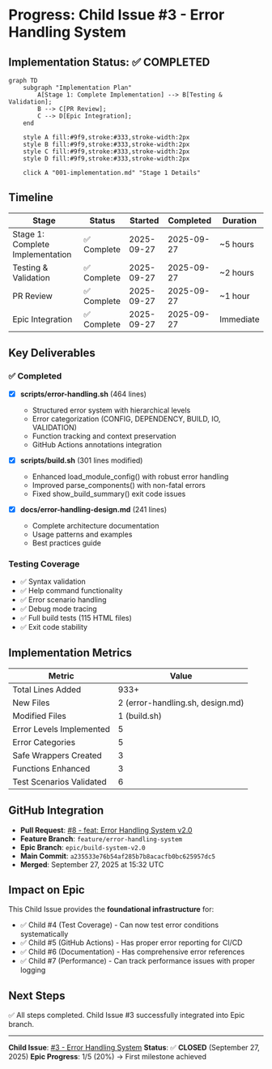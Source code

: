 # Progress: Child Issue #3 - Error Handling System

## Implementation Status: ✅ COMPLETED

```mermaid
graph TD
    subgraph "Implementation Plan"
        A[Stage 1: Complete Implementation] --> B[Testing & Validation];
        B --> C[PR Review];
        C --> D[Epic Integration];
    end

    style A fill:#9f9,stroke:#333,stroke-width:2px
    style B fill:#9f9,stroke:#333,stroke-width:2px
    style C fill:#9f9,stroke:#333,stroke-width:2px
    style D fill:#9f9,stroke:#333,stroke-width:2px

    click A "001-implementation.md" "Stage 1 Details"
```

## Timeline

| Stage | Status | Started | Completed | Duration |
|-------|--------|---------|-----------|----------|
| Stage 1: Complete Implementation | ✅ Complete | 2025-09-27 | 2025-09-27 | ~5 hours |
| Testing & Validation | ✅ Complete | 2025-09-27 | 2025-09-27 | ~2 hours |
| PR Review | ✅ Complete | 2025-09-27 | 2025-09-27 | ~1 hour |
| Epic Integration | ✅ Complete | 2025-09-27 | 2025-09-27 | Immediate |

## Key Deliverables

### ✅ Completed
- [x] **scripts/error-handling.sh** (464 lines)
  - Structured error system with hierarchical levels
  - Error categorization (CONFIG, DEPENDENCY, BUILD, IO, VALIDATION)
  - Function tracking and context preservation
  - GitHub Actions annotations integration

- [x] **scripts/build.sh** (301 lines modified)
  - Enhanced load_module_config() with robust error handling
  - Improved parse_components() with non-fatal errors
  - Fixed show_build_summary() exit code issues

- [x] **docs/error-handling-design.md** (241 lines)
  - Complete architecture documentation
  - Usage patterns and examples
  - Best practices guide

### Testing Coverage
- ✅ Syntax validation
- ✅ Help command functionality
- ✅ Error scenario handling
- ✅ Debug mode tracing
- ✅ Full build tests (115 HTML files)
- ✅ Exit code stability

## Implementation Metrics

| Metric | Value |
|--------|-------|
| Total Lines Added | 933+ |
| New Files | 2 (error-handling.sh, design.md) |
| Modified Files | 1 (build.sh) |
| Error Levels Implemented | 5 |
| Error Categories | 5 |
| Safe Wrappers Created | 3 |
| Functions Enhanced | 3 |
| Test Scenarios Validated | 6 |

## GitHub Integration

- **Pull Request**: [#8 - feat: Error Handling System v2.0](https://github.com/info-tech-io/hugo-templates/pull/8)
- **Feature Branch**: `feature/error-handling-system`
- **Epic Branch**: `epic/build-system-v2.0`
- **Main Commit**: `a235533e76b54af285b7b8acacfb0bc625957dc5`
- **Merged**: September 27, 2025 at 15:32 UTC

## Impact on Epic

This Child Issue provides the **foundational infrastructure** for:
- ✅ Child #4 (Test Coverage) - Can now test error conditions systematically
- ✅ Child #5 (GitHub Actions) - Has proper error reporting for CI/CD
- ✅ Child #6 (Documentation) - Has comprehensive error references
- ✅ Child #7 (Performance) - Can track performance issues with proper logging

## Next Steps
✅ All steps completed. Child Issue #3 successfully integrated into Epic branch.

---

**Child Issue**: [#3 - Error Handling System](https://github.com/info-tech-io/hugo-templates/issues/3)
**Status**: ✅ **CLOSED** (September 27, 2025)
**Epic Progress**: 1/5 (20%) → First milestone achieved
